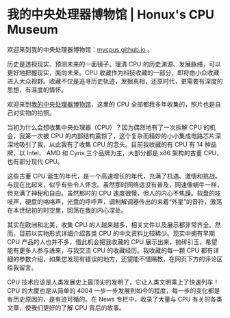 # 我的中央处理器博物馆 | Honux's CPU Museum

欢迎来到我的中央处理器博物馆：[mycpus.github.io](https://mycpus.github.io) 。

历史是透视现实、预测未来的一面镜子。理清 CPU 的历史渊源、发展脉络，可以更好地把握现实，面向未来。CPU 收藏作为科技收藏的一部分，即将由小众收藏进入大众视野。收藏不仅是追寻历史轨迹，发掘真相，还原时代，更需要有深度的思想，有温度的情怀。

欢迎来到[我的中央处理器博物馆](https://mycpus.github.io)，这里的 CPU 全部都我多年收集的，照片也是自己对实物的拍照。

当初为什么会想收集中央处理器（CPU）？因为偶然地有了一次拆解 CPU 的机会，我第一次被 CPU 的内部结构震惊了，这个复杂而精妙的小小集成电路芯片深深地吸引了我，从此我有了收集 CPU 的念头。目前我收藏的有 CPU 有 14 种品牌，以 Intel、 AMD 和 Cyrix 三个品牌为主，大部分都是 x86 架构的古董 CPU，也有部分现代 CPU。

这些古董 CPU 诞生的年代，是一个高速增长的年代，充满了机遇、激情和挑战。与现在比起来，似乎有些令人怀念。虽然那时网络远没有普及，网速像蜗牛一样，但充满了神秘和自由。虽然那时的 CPU 速度很慢，但人的内心不焦躁。软盘的吱吱声，硬盘的咯咯声，光盘的呼呼声，调制解调器传出的来着“外星”的音符，激荡在本世纪初的时空里，回荡在我的内心深处。

其实在欧洲和北美，收集 CPU 的人越来越多，相关文件以及展示都非常齐全。然而，目前以实物形式详细介绍各类 CPU 的中文资料比较稀少。现实中拥有早期 CPU 产品的人也并不多，借此机会把我收藏的 CPU 展示出来，抛砖引玉，希望能有更多人参与进来，与我交流 CPU 的收藏经历。我收藏的每一颗 CPU 都有详细的参数介绍，如果您发现有错误的地方，还望能不惜赐教，在网页下方的评论区给我留言。

CPU 技术应该是人类发展史上最顶尖的发明了，它让人类文明乘上了快速列车！CPU 的大厦也是从简单的 4004 一步一步发展到如今的程度，每一步的变化都是有历史原因的，是有迹可循的。在 News 专栏中，收录了大量与 CPU 有关的各类文章，使我们更好的了解 CPU 背后的故事。
